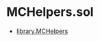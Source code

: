 # MCHelpers.sol

<!-- START_INDEX -->
- [library.MCHelpers](./library.MCHelpers.md)
<!-- END_INDEX -->
